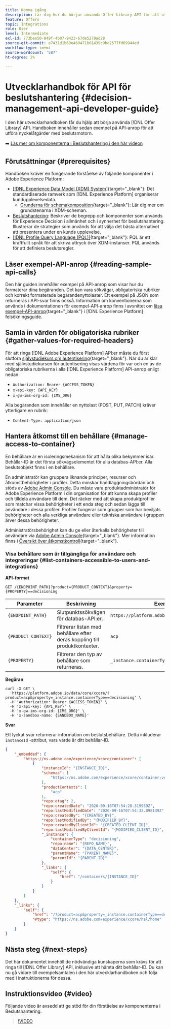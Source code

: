 ```yaml
---
title: Komma igång
description: Lär dig hur du börjar använda Offer Library API för att utföra nyckelåtgärder med hjälp av beslutsmotorn.
feature: Offers
topic: Integrations
role: User
level: Intermediate
exl-id: 773bee50-849f-4b07-9423-67de5279ad28
source-git-commit: e7431d1b69e460471b01439c9bd2577fd69944ed
workflow-type: tm+mt
source-wordcount: '587'
ht-degree: 2%

---
```


# Utvecklarhandbok för API för beslutshantering {#decision-management-api-developer-guide}

I den här utvecklarhandboken får du hjälp att börja använda [!DNL Offer Library] API. Handboken innehåller sedan exempel på API-anrop för att utföra nyckelåtgärder med beslutsmotorn.

➡️ [Läs mer om komponenterna i Beslutshantering i den här videon](#video)

## Förutsättningar {#prerequisites}

Handboken kräver en fungerande förståelse av följande komponenter i Adobe Experience Platform:

* [[!DNL Experience Data Model (XDM) System]](https://experienceleague.adobe.com/docs/experience-platform/xdm/home.html?lang=sv){target=&quot;_blank&quot;}: Det standardiserade ramverk som [!DNL Experience Platform] organiserar kundupplevelsedata.
   * [Grunderna för schemakomposition](https://experienceleague.adobe.com/docs/experience-platform/xdm/schema/composition.html){target=&quot;_blank&quot;}: Lär dig mer om grundstenarna i XDM-scheman.
* [Beslutshantering](../../../using/offers/get-started/starting-offer-decisioning.md): Beskriver de begrepp och komponenter som används för Experience Decision i allmänhet och i synnerhet för beslutshantering. Illustrerar de strategier som används för att välja det bästa alternativet att presentera under en kunds upplevelse.
* [[!DNL Profile Query Language (PQL)]](https://experienceleague.adobe.com/docs/experience-platform/segmentation/pql/overview.html){target=&quot;_blank&quot;}: PQL är ett kraftfullt språk för att skriva uttryck över XDM-instanser. PQL används för att definiera beslutsregler.

## Läser exempel-API-anrop {#reading-sample-api-calls}

Den här guiden innehåller exempel på API-anrop som visar hur du formaterar dina begäranden. Det kan vara sökvägar, obligatoriska rubriker och korrekt formaterade begärandenyttolaster. Ett exempel på JSON som returneras i API-svar finns också. Information om konventionerna som används i dokumentationen för exempel-API-anrop finns i avsnittet om [läsa exempel-API-anrop](https://experienceleague.adobe.com/docs/experience-platform/landing/troubleshooting.html#how-do-i-format-an-api-request){target=&quot;_blank&quot;} i [!DNL Experience Platform] felsökningsguide.

## Samla in värden för obligatoriska rubriker {#gather-values-for-required-headers}

För att ringa [!DNL Adobe Experience Platform] API:er måste du först slutföra [självstudiekurs om autentisering](https://experienceleague.adobe.com/docs/experience-platform/landing/platform-apis/api-authentication.html){target=&quot;_blank&quot;}. När du är klar med självstudiekursen för autentisering visas värdena för var och en av de obligatoriska rubrikerna i alla [!DNL Experience Platform] API-anrop enligt nedan:

* `Authorization: Bearer {ACCESS_TOKEN}`
* `x-api-key: {API_KEY}`
* `x-gw-ims-org-id: {IMS_ORG}`

Alla begäranden som innehåller en nyttolast (POST, PUT, PATCH) kräver ytterligare en rubrik:

* `Content-Type: application/json`

## Hantera åtkomst till en behållare {#manage-access-to-container}

En behållare är en isoleringsmekanism för att hålla olika bekymmer isär. Behållar-ID är det första sökvägselementet för alla databas-API:er. Alla beslutsobjekt finns i en behållare.

En administratör kan gruppera liknande principer, resurser och åtkomstbehörigheter i profiler. Detta minskar handläggningsbördan och stöds av [Adobe Admin Console](https://adminconsole.adobe.com/). Du måste vara produktadministratör för Adobe Experience Platform i din organisation för att kunna skapa profiler och tilldela användare till dem. Det räcker med att skapa produktprofiler som matchar vissa behörigheter i ett enda steg och sedan lägga till användare i dessa profiler. Profiler fungerar som grupper som har beviljats behörigheter och alla verkliga användare eller tekniska användare i gruppen ärver dessa behörigheter.

Administratörsbehörighet kan du ge eller återkalla behörigheter till användare via [Adobe Admin Console](https://adminconsole.adobe.com/){target=&quot;_blank&quot;}. Mer information finns i [Översikt över åtkomstkontroll](https://experienceleague.adobe.com/docs/experience-platform/access-control/home.html){target=&quot;_blank&quot;}.

### Visa behållare som är tillgängliga för användare och integreringar {#list-containers-accessible-to-users-and-integrations}

**API-format**

```http
GET /{ENDPOINT_PATH}?product={PRODUCT_CONTEXT}&property={PROPERTY}==decisioning
```

| Parameter | Beskrivning | Exempel |
| --------- | ----------- | ------- |
| `{ENDPOINT_PATH}` | Slutpunktssökvägen för databas-API:er. | `https://platform.adobe.io/data/core/xcore/` |
| `{PRODUCT_CONTEXT}` | Filtrerar listan med behållare efter deras koppling till produktkontexter. | `acp` |
| `{PROPERTY}` | Filtrerar den typ av behållare som returneras. | `_instance.containerType==decisioning` |

**Begäran**

```shell
curl -X GET \
  'https://platform.adobe.io/data/core/xcore/?product=acp&property=_instance.containerType==decisioning' \
  -H 'Authorization: Bearer {ACCESS_TOKEN}' \
  -H 'x-api-key: {API_KEY}' \
  -H 'x-gw-ims-org-id: {IMS_ORG}' \
  -H 'x-sandbox-name: {SANDBOX_NAME}'
```

**Svar**

Ett lyckat svar returnerar information om beslutsbehållare. Detta inkluderar `instanceId` -attribut, vars värde är ditt behållar-ID.

```json
{
    "_embedded": {
        "https://ns.adobe.com/experience/xcore/container": [
            {
                "instanceId": "{INSTANCE_ID}",
                "schemas": [
                    "https://ns.adobe.com/experience/xcore/container;version=0.5"
                ],
                "productContexts": [
                    "acp"
                ],
                "repo:etag": 2,
                "repo:createdDate": "2020-09-16T07:54:28.319959Z",
                "repo:lastModifiedDate": "2020-09-16T07:54:32.098139Z",
                "repo:createdBy": "{CREATED_BY}",
                "repo:lastModifiedBy": "{MODIFIED_BY}",
                "repo:createdByClientId": "{CREATED_CLIENT_ID}",
                "repo:lastModifiedByClientId": "{MODIFIED_CLIENT_ID}",
                "_instance": {
                    "containerType": "decisioning",
                    "repo:name": "{REPO_NAME}",
                    "dataCenter": "{DATA_CENTER}",
                    "parentName": "{PARENT_NAME}",
                    "parentId": "{PARENT_ID}"
                },
                "_links": {
                    "self": {
                        "href": "/containers/{INSTANCE_ID}"
                    }
                }
            }
        ]
    },
    "_links": {
        "self": {
            "href": "/?product=acp&property=_instance.containerType==decisioning",
            "@type": "https://ns.adobe.com/experience/xcore/hal/home"
        }
    }
}
```

## Nästa steg {#next-steps}

Det här dokumentet innehöll de nödvändiga kunskaperna som krävs för att ringa till [!DNL Offer Library] API, inklusive att hämta ditt behållar-ID. Du kan nu gå vidare till exempelsamtalen i den här utvecklarhandboken och följa med i instruktionerna för dessa.
<!--
>[!NOTE]
>
> The In-app messaging channel in Adobe Journey Optimizer uses decision management objects. If your organization uses the in-app messaging channel, then API list requests for objects will include objects created by the in-app messaging service and can be ignored for decision management use cases. Objects created for in-app messages will have `createdBy = “Mobile_Sheliak”`.
-->

## Instruktionsvideo {#video}

Följande video är avsedd att ge stöd för din förståelse av komponenterna i Beslutshantering.

>[!VIDEO](https://video.tv.adobe.com/v/329919?quality=12)

